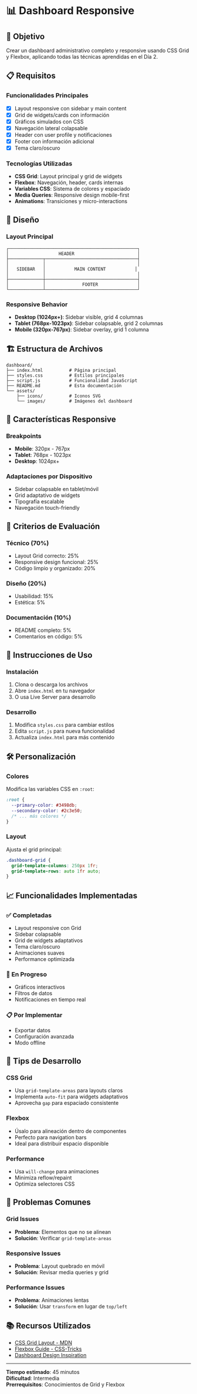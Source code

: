 # 📊 Dashboard Responsive

## 🎯 Objetivo

Crear un dashboard administrativo completo y responsive usando CSS Grid y Flexbox, aplicando todas las técnicas aprendidas en el Día 2.

## 📋 Requisitos

### Funcionalidades Principales

- [x] Layout responsive con sidebar y main content
- [x] Grid de widgets/cards con información
- [x] Gráficos simulados con CSS
- [x] Navegación lateral colapsable
- [x] Header con user profile y notificaciones
- [x] Footer con información adicional
- [x] Tema claro/oscuro

### Tecnologías Utilizadas

- **CSS Grid**: Layout principal y grid de widgets
- **Flexbox**: Navegación, header, cards internas
- **Variables CSS**: Sistema de colores y espaciado
- **Media Queries**: Responsive design mobile-first
- **Animations**: Transiciones y micro-interactions

## 🎨 Diseño

### Layout Principal

```
┌─────────────────────────────────────────────────┐
│                   HEADER                        │
├─────────────┬───────────────────────────────────┤
│             │                                   │
│   SIDEBAR   │           MAIN CONTENT           │
│             │                                   │
├─────────────┼───────────────────────────────────┤
│             │              FOOTER               │
└─────────────┴───────────────────────────────────┘
```

### Responsive Behavior

- **Desktop (1024px+)**: Sidebar visible, grid 4 columnas
- **Tablet (768px-1023px)**: Sidebar colapsable, grid 2 columnas
- **Mobile (320px-767px)**: Sidebar overlay, grid 1 columna

## 🏗️ Estructura de Archivos

```
dashboard/
├── index.html          # Página principal
├── styles.css          # Estilos principales
├── script.js           # Funcionalidad JavaScript
├── README.md           # Esta documentación
└── assets/
    ├── icons/          # Iconos SVG
    └── images/         # Imágenes del dashboard
```

## 📱 Características Responsive

### Breakpoints

- **Mobile**: 320px - 767px
- **Tablet**: 768px - 1023px
- **Desktop**: 1024px+

### Adaptaciones por Dispositivo

- Sidebar colapsable en tablet/móvil
- Grid adaptativo de widgets
- Tipografía escalable
- Navegación touch-friendly

## 🎯 Criterios de Evaluación

### Técnico (70%)

- Layout Grid correcto: 25%
- Responsive design funcional: 25%
- Código limpio y organizado: 20%

### Diseño (20%)

- Usabilidad: 15%
- Estética: 5%

### Documentación (10%)

- README completo: 5%
- Comentarios en código: 5%

## 🚀 Instrucciones de Uso

### Instalación

1. Clona o descarga los archivos
2. Abre `index.html` en tu navegador
3. O usa Live Server para desarrollo

### Desarrollo

1. Modifica `styles.css` para cambiar estilos
2. Edita `script.js` para nueva funcionalidad
3. Actualiza `index.html` para más contenido

## 🛠️ Personalización

### Colores

Modifica las variables CSS en `:root`:

```css
:root {
  --primary-color: #3498db;
  --secondary-color: #2c3e50;
  /* ... más colores */
}
```

### Layout

Ajusta el grid principal:

```css
.dashboard-grid {
  grid-template-columns: 250px 1fr;
  grid-template-rows: auto 1fr auto;
}
```

## 📈 Funcionalidades Implementadas

### ✅ Completadas

- Layout responsive con Grid
- Sidebar colapsable
- Grid de widgets adaptativos
- Tema claro/oscuro
- Animaciones suaves
- Performance optimizada

### 🔄 En Progreso

- Gráficos interactivos
- Filtros de datos
- Notificaciones en tiempo real

### 📋 Por Implementar

- Exportar datos
- Configuración avanzada
- Modo offline

## 🎯 Tips de Desarrollo

### CSS Grid

- Usa `grid-template-areas` para layouts claros
- Implementa `auto-fit` para widgets adaptativos
- Aprovecha `gap` para espaciado consistente

### Flexbox

- Úsalo para alineación dentro de componentes
- Perfecto para navigation bars
- Ideal para distribuir espacio disponible

### Performance

- Usa `will-change` para animaciones
- Minimiza reflow/repaint
- Optimiza selectores CSS

## 🚨 Problemas Comunes

### Grid Issues

- **Problema**: Elementos que no se alinean
- **Solución**: Verificar `grid-template-areas`

### Responsive Issues

- **Problema**: Layout quebrado en móvil
- **Solución**: Revisar media queries y grid

### Performance Issues

- **Problema**: Animaciones lentas
- **Solución**: Usar `transform` en lugar de `top/left`

## 📚 Recursos Utilizados

- [CSS Grid Layout - MDN](https://developer.mozilla.org/en-US/docs/Web/CSS/CSS_Grid_Layout)
- [Flexbox Guide - CSS-Tricks](https://css-tricks.com/snippets/css/a-guide-to-flexbox/)
- [Dashboard Design Inspiration](https://dribbble.com/tags/dashboard)

---

**Tiempo estimado**: 45 minutos  
**Dificultad**: Intermedia  
**Prerrequisitos**: Conocimientos de Grid y Flexbox
